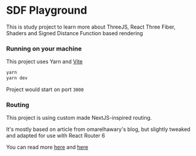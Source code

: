 # SDF Playground

This is study project to learn more about ThreeJS, React Three Fiber, Shaders and Signed Distance Function based rendering

### Running on your machine

This project uses Yarn and [Vite](https://vitejs.dev/)

```bash
yarn
yarn dev
```

Project would start on port `3000`

### Routing

This project is using custom made NextJS-inspired routing.

It's mostly based on article from omarelhawary's blog, but slightly tweaked and adapted for use with React Router 6

You can read more [here](https://omarelhawary.me/blog/file-based-routing-with-react-router) and [here](https://omarelhawary.me/blog/file-based-routing-with-react-router-code-splitting)
